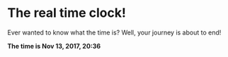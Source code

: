 # The real time clock!

Ever wanted to know what the time is? Well, your journey is about to end!

**The time is Nov 13, 2017, 20:36**